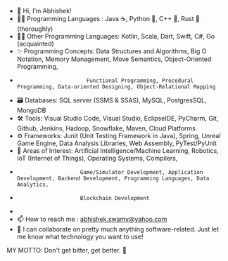 - 👋 Hi, I’m Abhishek!
- 🐱‍👤 Programming Languages : Java ☕, Python 🐍, C++ 🐀, Rust 🦀(thoroughly)
- 🐱‍🏍 Other Programming Languages: Kotlin, Scala, Dart, Swift, C#, Go (acquainted)
- ✨ Programming Concepts: Data Structures and Algorithms, Big O Notation, Memory Management, Move Semantics, Object-Oriented Programming,
-                           Functional Programming, Procedural Programming, Data-oriented Designing, Object-Relational Mapping
-  🗃 Databases: SQL server (SSMS & SSAS), MySQL, PostgresSQL, MongoDB
-  🛠 Tools: Visual Studio Code, Visual Studio, EclipseIDE, PyCharm, Git, Github, Jenkins, Hadoop, Snowflake, Maven, Cloud Platforms
-  ⚙ Frameworks: Junit (Unit Testing Framework in Java), Spring, Unreal Game Engine, Data Analysis Libraries, Web Assembly, PyTest/PyUnit
-  👻 Areas of Interest: Artificial Intelligence/Machine Learning, Robotics, IoT (Internet of Things), Operating Systems, Compilers, 
-                         Game/Simulator Development, Application Development, Backend Development, Programming Languages, Data Analytics,
-                         Blockchain Development
- 
- 📫 How to reach me : abhishek.swamy@yahoo.com
- 🍻 I can collaborate on pretty much anything software-related. Just let me know what technology you want to use!

MY MOTTO: Don't get bitter, get better. 🍺

<!---
AbhisheksCodes/AbhisheksCodes is a ✨ special ✨ repository because its `README.md` (this file) appears on your GitHub profile.
You can click the Preview link to take a look at your changes.
--->
